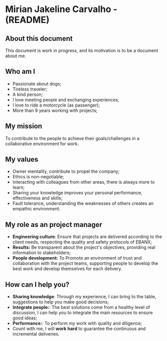 # Mirian Jakeline Carvalho - (README)
## About this document
This document is work in progress, and its motivation is to be a document about me.
## Who am I
* Passionate about dogs;
* Tireless traveler;
* A kind person;
* I love meeting people and exchanging experiences;
* I love to ride a motorcycle (as passenger);
* More than 9 years working with projects;
## My mission
To contribute to the people to achieve their goals/challenges in a collaborative environment for work.
## My values
* Owner mentality, contribute to propel the company;
* Ethics is non-negotiable;
* Interacting with colleagues from other areas, there is always more to learn;
* Sharing your knowledge improves your personal performance, effectiveness and skills;
* Fault tolerance, understanding the weaknesses of others creates an empathic environment.
## My role as an project manager
* **Engineering culture**: Ensure that projects are delivered according to the client needs, respecting the quality and safety protocols of EBANX;
* **Results:** Be transparent about the project's objectives, providing real information to stakeholders;
* **People development:** To Promote an environment of trust and collaboration with the project teams, supporting people to develop the best work and develop themselves for each delivery.

## How can I help you?
* **Sharing knowledge**: Through my experience, I can bring to the table, suggestions to help you make good decisions;
* **Integrate people:**: The best solutions come from a healthy level of discussion, I can help you to integrate the main resources to ensure good ideas;
* **Performance:**: To perform my work with quality and diligence;
* Count with me, I will **work hard** to guarantee the continuous and incremental deliveries.
